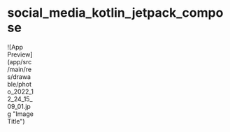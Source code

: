 # social_media_kotlin_jetpack_compose
<div style="width:60px; height:60px">
  ![App Preview](app/src/main/res/drawable/photo_2022_12_24_15_09_01.jpg "Image Title")
 <div>
